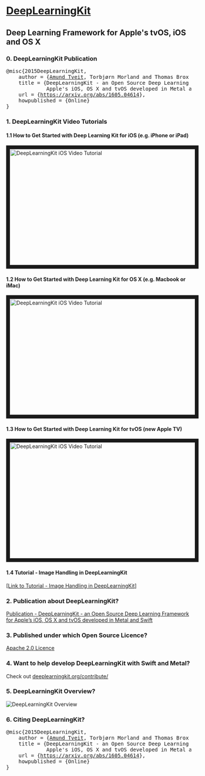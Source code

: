 # [DeepLearningKit](http://deeplearningkit.org)

## Deep Learning Framework for Apple's tvOS, iOS and OS X

### 0. DeepLearningKit Publication
<pre>
@misc{2015DeepLearningKit,
    author = {<a href="https://deeplearning.education">Amund Tveit</a>, Torbjørn Morland and Thomas Brox Røst},
    title = {DeepLearningKit - an Open Source Deep Learning Framework for 
             Apple's iOS, OS X and tvOS developed in Metal and Swift}, 
    url = {<a href="https://arxiv.org/trackback/1605.04614">https://arxiv.org/abs/1605.04614</a>},
    howpublished = {Online}
}
</pre>

### 1. DeepLearningKit Video Tutorials

#### 1.1 How to Get Started with Deep Learning Kit for iOS (e.g. iPhone or iPad)
<a href="http://www.youtube.com/watch?feature=player_embedded&v=i5FxMbcKFiw" target="_blank"><img src="http://img.youtube.com/vi/i5FxMbcKFiw/0.jpg" 
alt="DeepLearningKit iOS Video Tutorial" width="560" height="315" border="10" /></a>

#### 1.2 How to Get Started with Deep Learning Kit for OS X (e.g. Macbook or iMac)
<a href="http://www.youtube.com/watch?feature=player_embedded&v=fBAKLGYtK2o" target="_blank"><img src="http://img.youtube.com/vi/i5FxMbcKFiw/0.jpg" 
alt="DeepLearningKit iOS Video Tutorial" width="560" height="315" border="10" /></a>

#### 1.3 How to Get Started with Deep Learning Kit for tvOS (new Apple TV) 
<a href="http://www.youtube.com/watch?feature=player_embedded&v=2UZeVO1QvLI" target="_blank"><img src="http://img.youtube.com/vi/i5FxMbcKFiw/0.jpg" 
alt="DeepLearningKit iOS Video Tutorial" width="560" height="315" border="10" /></a>

#### 1.4 Tutorial - Image Handling in DeepLearningKit
<a href="http://deeplearningkit.org/tutorials-for-ios-os-x-and-tvos/tutorial-image-handling-in-deeplearningkit/">[Link to Tutorial - Image Handling in DeepLearningKit]</a>

### 2. Publication about DeepLearningKit?
[Publication - DeepLearningKit - an Open Source Deep Learning
Framework for Apple’s iOS, OS X and tvOS
developed in Metal and Swift](http://deeplearningkit.org/wp-content/uploads/2016/01/DeepLearningKitPaper.pdf)

### 3. Published under which Open Source Licence?
[Apache 2.0 Licence](https://github.com/DeepLearningKit/DeepLearningKit/blob/master/LICENSE)

### 4. Want to help develop DeepLearningKit with Swift and Metal?
Check out [deeplearningkit.org/contribute/](http://deeplearningkit.org/contribute/)

### 5. DeepLearningKit Overview?
![DeepLearningKit Overview](http://deeplearningkit.github.io/DeepLearningKit/imgs/deeplearningkitoverview.png)

### 6. Citing DeepLearningKit?
<pre>
@misc{2015DeepLearningKit,
    author = {<a href="https://deeplearning.education">Amund Tveit</a>, Torbjørn Morland and Thomas Brox Røst},
    title = {DeepLearningKit - an Open Source Deep Learning Framework for 
             Apple's iOS, OS X and tvOS developed in Metal and Swift}, 
    url = {<a href="https://arxiv.org/trackback/1605.04614">https://arxiv.org/abs/1605.04614</a>},
    howpublished = {Online}
}
</pre>


